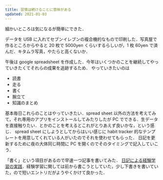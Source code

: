 ```yaml
---
title: 習慣は続けることに意味がある
updated: 2021-01-03
---
```


細かいところは気になるが簡単にできた．

データを USB に入れてセブンイレブンの複合機的なもので印刷した．写真屋で作るところからやると 20 枚で 5000yen くらいするらしいが，1 枚 60yen で済んだ．キタムラ写真，やたらと高くないか．

午後は google spreadsheet を作成した．今年はいくつかのことを継続してやっていきたくてそれらの成果を追跡するため．
やっていきたいのは

- 読書
- 走る
- 書く
- 腕立て
- 知識のまとめ

基本毎日これらのことはやっていきたい．spread sheet 以外の方法を考えてみて，それ専用のアプリをインストールしてみたりしたが PC でできる．生データを直接触りたい．とかのことを考えるとこれがとりあえず良いかな，という感じ．
spread sheet にしようとしてからはいい感じに habit tracker 的なテンプレートを用意してくれている人がいたのでそれを使わせてもらった．
日記を更新するために夜の大体同じ時間に PC を開くのでそのタイミングで記入していこう．

「書く」という項目があるので早速一つ記事を書いてみた．
[日記による経験学習の実践](https://sotaro.io/ja/experiential-learning-and-journalin)．経験学習に関しては前から書こうとしていた，少し下書きを書いていた，ので短いエントリだがようやくかけて良かった．
